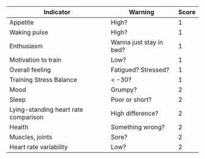 
| Indicator                            | Warning                 | Score |
| ------------------------------------ | ----------------------- | ----- |
| Appetite                             | High?                   | 1     |
| Waking pulse                         | High?                   | 1     |
| Enthusiasm                           | Wanna just stay in bed? | 1     |
| Motivation to train                  | Low?                    | 1     |
| Overall feeling                      | Fatigued? Stressed?     | 1     |
| Training Stress Balance              | < -30?                  | 1     |
| Mood                                 | Grumpy?                 | 2     |
| Sleep                                | Poor or short?          | 2     |
| Lying-standing heart rate comparison | High difference?        | 2     |
| Health                               | Something wrong?        | 2     |
| Muscles, joints                      | Sore?                   | 2     |
| Heart rate variability               | Low?                    | 2     |
